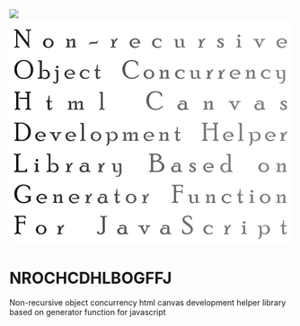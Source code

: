 <img src="https://img.shields.io/badge/version-0.0.1-lightgreen" />

<img src=".github/logo.png">

# NROCHCDHLBOGFFJ
Non-recursive object concurrency html canvas development helper library based on generator function for javascript